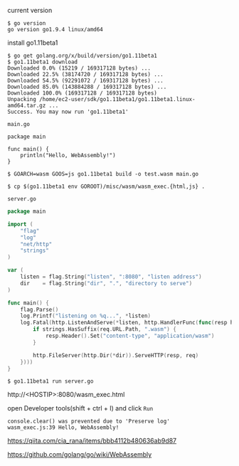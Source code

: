 
current version
```console
$ go version
go version go1.9.4 linux/amd64
```

install go1.11beta1
```console
$ go get golang.org/x/build/version/go1.11beta1
$ go1.11beta1 download
Downloaded 0.0% (15219 / 169317128 bytes) ...
Downloaded 22.5% (38174720 / 169317128 bytes) ...
Downloaded 54.5% (92291072 / 169317128 bytes) ...
Downloaded 85.0% (143884288 / 169317128 bytes) ...
Downloaded 100.0% (169317128 / 169317128 bytes)
Unpacking /home/ec2-user/sdk/go1.11beta1/go1.11beta1.linux-amd64.tar.gz ...
Success. You may now run 'go1.11beta1'
```


`main.go`
```golang
package main

func main() {
	println("Hello, WebAssembly!")
}
```

```console
$ GOARCH=wasm GOOS=js go1.11beta1 build -o test.wasm main.go
```
```console
$ cp $(go1.11beta1 env GOROOT)/misc/wasm/wasm_exec.{html,js} .
```

`server.go`
```go
package main

import (
	"flag"
	"log"
	"net/http"
	"strings"
)

var (
	listen = flag.String("listen", ":8080", "listen address")
	dir    = flag.String("dir", ".", "directory to serve")
)

func main() {
	flag.Parse()
	log.Printf("listening on %q...", *listen)
	log.Fatal(http.ListenAndServe(*listen, http.HandlerFunc(func(resp http.ResponseWriter, req *http.Request) {
		if strings.HasSuffix(req.URL.Path, ".wasm") {
			resp.Header().Set("content-type", "application/wasm")
		}

		http.FileServer(http.Dir(*dir)).ServeHTTP(resp, req)
	})))
}
```

```console
$ go1.11beta1 run server.go
```

http://&lt;HOSTIP&gt;:8080/wasm_exec.html

open Developer tools(shift + ctrl + I) and click `Run` 

```
console.clear() was prevented due to 'Preserve log'
wasm_exec.js:39 Hello, WebAssembly!
```

https://qiita.com/cia_rana/items/bbb4112b480636ab9d87

https://github.com/golang/go/wiki/WebAssembly
